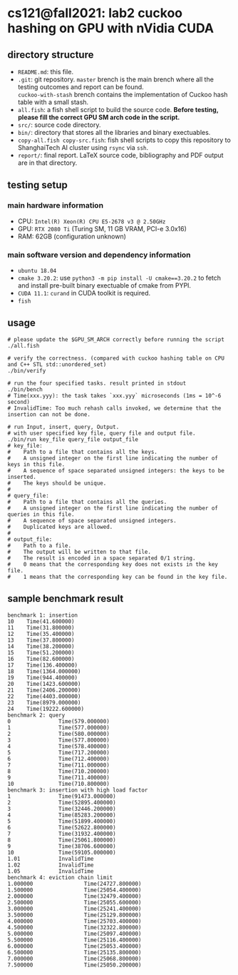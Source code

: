 # cs121@fall2021: lab2 cuckoo hashing on GPU with nVidia CUDA

## directory structure

- `README.md`: this file.
- `.git`: git repository.
   `master` brench is the main brench where all the testing outcomes and report can be found.  
   `cuckoo-with-stash` brench contains the implementation of Cuckoo hash table with a small stash.
- `all.fish`: a fish shell script to build the source code. **Before testing, please fill the correct GPU SM arch code in the script.**
- `src/`: source code directory.
- `bin/`: directory that stores all the libraries and binary exectuables.
- `copy-all.fish copy-src.fish`: fish shell scripts to copy this repository to ShanghaiTech AI cluster using `rsync` via `ssh`.
- `report/`: final report. LaTeX source code, bibliography and PDF output are in that directory.

## testing setup

### main hardware information

- CPU: `Intel(R) Xeon(R) CPU E5-2678 v3 @ 2.50GHz`
- GPU: `RTX 2080 Ti` (Turing SM, 11 GB VRAM, PCI-e 3.0x16)
- RAM: 62GB (configuration unknown)

### main software version and dependency information

- `ubuntu 18.04`
- `cmake 3.20.2`: use `python3 -m pip install -U cmake==3.20.2` to fetch and install pre-built binary exectuable of cmake from PYPI.
- `CUDA 11.1`: `curand` in CUDA toolkit is required.
- `fish`

## usage

```fish
# please update the $GPU_SM_ARCH correctly before running the script
./all.fish

# verify the correctness. (compared with cuckoo hashing table on CPU and C++ STL std::unordered_set)
./bin/verify

# run the four specified tasks. result printed in stdout
./bin/bench
# Time(xxx.yyy): the task takes `xxx.yyy` microseconds (1ms = 10^-6 second)
# InvalidTime: Too much rehash calls invoked, we determine that the insertion can not be done.

# run Input, insert, query, Output.
# with user specified key file, query file and output file.
./bin/run key_file query_file output_file
# key_file:
#    Path to a file that contains all the keys.
#    A unsigned integer on the first line indicating the number of keys in this file.
#    A sequence of space separated unsigned integers: the keys to be inserted.
#    The keys should be unique.
#
# query_file:
#    Path to a file that contains all the queries.
#    A unsigned integer on the first line indicating the number of queries in this file.
#    A sequence of space separated unsigned integers.
#    Duplicated keys are allowed.
#
# output_file:
#    Path to a file.
#    The output will be written to that file.
#    The result is encoded in a space separated 0/1 string.
#    0 means that the corresponding key does not exists in the key file.
#    1 means that the corresponding key can be found in the key file.
```

## sample benchmark result

```plaintext
benchmark 1: insertion
10    Time(41.600000)
11    Time(31.800000)
12    Time(35.400000)
13    Time(37.800000)
14    Time(38.200000)
15    Time(51.200000)
16    Time(82.600000)
17    Time(136.400000)
18    Time(1364.000000)
19    Time(944.400000)
20    Time(1423.600000)
21    Time(2406.200000)
22    Time(4403.000000)
23    Time(8979.000000)
24    Time(19222.600000)
benchmark 2: query
0               Time(579.000000)
1               Time(577.000000)
2               Time(580.000000)
3               Time(577.800000)
4               Time(578.400000)
5               Time(717.200000)
6               Time(712.400000)
7               Time(711.000000)
8               Time(710.200000)
9               Time(711.400000)
10              Time(710.800000)
benchmark 3: insertion with high load factor
1               Time(91473.000000)
2               Time(52895.400000)
3               Time(32446.200000)
4               Time(85283.200000)
5               Time(51899.400000)
6               Time(52622.800000)
7               Time(31932.400000)
8               Time(25061.800000)
9               Time(38706.600000)
10              Time(59105.000000)
1.01            InvalidTime
1.02            InvalidTime
1.05            InvalidTime
benchmark 4: eviction chain limit
1.000000                Time(24727.800000)
1.500000                Time(25054.400000)
2.000000                Time(32479.400000)
2.500000                Time(25055.600000)
3.000000                Time(25241.400000)
3.500000                Time(25129.800000)
4.000000                Time(25703.400000)
4.500000                Time(32322.800000)
5.000000                Time(25097.400000)
5.500000                Time(25116.400000)
6.000000                Time(25053.400000)
6.500000                Time(25135.800000)
7.000000                Time(25068.800000)
7.500000                Time(25050.200000)
```
